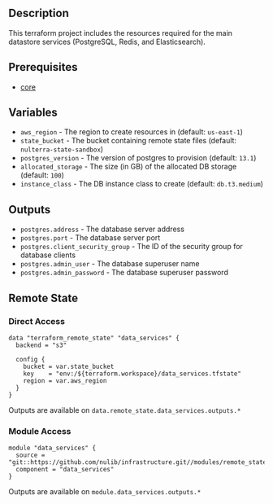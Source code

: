 ## Description

This terraform project includes the resources required for the main datastore services (PostgreSQL, Redis, and Elasticsearch).

## Prerequisites

* [core](../core/README.md)

## Variables

* `aws_region` - The region to create resources in (default: `us-east-1`)
* `state_bucket` - The bucket containing remote state files (default: `nulterra-state-sandbox`)
* `postgres_version` - The version of postgres to provision (default: `13.1`)
* `allocated_storage` - The size (in GB) of the allocated DB storage (default: `100`)
* `instance_class` - The DB instance class to create (default: `db.t3.medium`)

## Outputs

* `postgres.address` - The database server address
* `postgres.port` - The database server port
* `postgres.client_security_group` - The ID of the security group for database clients
* `postgres.admin_user` - The database superuser name
* `postgres.admin_password` - The database superuser password

## Remote State

### Direct Access

```
data "terraform_remote_state" "data_services" {
  backend = "s3"

  config {
    bucket = var.state_bucket
    key    = "env:/${terraform.workspace}/data_services.tfstate"
    region = var.aws_region
  }
}
```

Outputs are available on `data.remote_state.data_services.outputs.*`

### Module Access

```
module "data_services" {
  source = "git::https://github.com/nulib/infrastructure.git//modules/remote_state"
  component = "data_services"
}
```

Outputs are available on `module.data_services.outputs.*`
